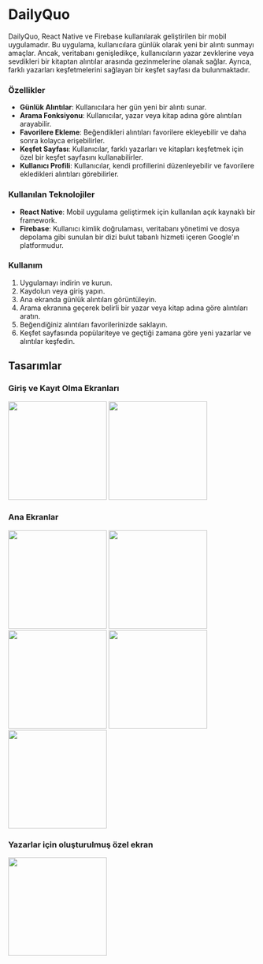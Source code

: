 # DailyQuo

DailyQuo, React Native ve Firebase kullanılarak geliştirilen bir mobil uygulamadır. Bu uygulama, kullanıcılara günlük olarak yeni bir alıntı sunmayı amaçlar. Ancak, veritabanı genişledikçe, kullanıcıların yazar zevklerine veya sevdikleri bir kitaptan alıntılar arasında gezinmelerine olanak sağlar. Ayrıca, farklı yazarları keşfetmelerini sağlayan bir keşfet sayfası da bulunmaktadır.

### Özellikler

- **Günlük Alıntılar**: Kullanıcılara her gün yeni bir alıntı sunar.
- **Arama Fonksiyonu**: Kullanıcılar, yazar veya kitap adına göre alıntıları arayabilir.
- **Favorilere Ekleme**: Beğendikleri alıntıları favorilere ekleyebilir ve daha sonra kolayca erişebilirler.
- **Keşfet Sayfası**: Kullanıcılar, farklı yazarları ve kitapları keşfetmek için özel bir keşfet sayfasını kullanabilirler.
- **Kullanıcı Profili**: Kullanıcılar, kendi profillerini düzenleyebilir ve favorilere ekledikleri alıntıları görebilirler.

### Kullanılan Teknolojiler

- **React Native**: Mobil uygulama geliştirmek için kullanılan açık kaynaklı bir framework.
- **Firebase**: Kullanıcı kimlik doğrulaması, veritabanı yönetimi ve dosya depolama gibi sunulan bir dizi bulut tabanlı hizmeti içeren Google'ın platformudur.

### Kullanım

1. Uygulamayı indirin ve kurun.
2. Kaydolun veya giriş yapın.
3. Ana ekranda günlük alıntıları görüntüleyin.
4. Arama ekranına geçerek belirli bir yazar veya kitap adına göre alıntıları aratın.
5. Beğendiğiniz alıntıları favorilerinizde saklayın.
6. Keşfet sayfasında popülariteye ve geçtiği zamana göre yeni yazarlar ve alıntılar keşfedin.

## Tasarımlar
### **Giriş ve Kayıt Olma Ekranları**

<img src="https://github.com/furkangenca/DailyQuo---Mobile-App/assets/148720624/5f1919bc-9794-4d57-ab7f-f21b0141d45e" width="200">
<img src="https://github.com/furkangenca/DailyQuo---Mobile-App/assets/148720624/0fd384db-b87b-4bd7-943a-784d64a5a911" width="200">

### **Ana Ekranlar**

<img src="https://github.com/furkangenca/DailyQuo---Mobile-App/assets/148720624/733612da-a6b0-4764-8a81-d6f3fe3dd30f" width="200">
<img src="https://github.com/furkangenca/DailyQuo---Mobile-App/assets/148720624/3a927b09-2828-4247-a436-4d5888fed42a" width="200">
<img src="https://github.com/furkangenca/DailyQuo---Mobile-App/assets/148720624/2fc3d3cb-3fe5-4503-87dd-fdd8d273f11d" width="200">
<img src="https://github.com/furkangenca/DailyQuo---Mobile-App/assets/148720624/005f5530-ad1b-4741-9458-38bf690daf96" width="200">
<img src="https://github.com/furkangenca/DailyQuo---Mobile-App/assets/148720624/620cd46f-334c-4332-b814-1ffde8ead4b1" width="200">

### **Yazarlar için oluşturulmuş özel ekran**

<img src="https://github.com/furkangenca/DailyQuo---Mobile-App/assets/148720624/9610bc25-9cdf-428e-8ed2-4a5f50ba4f9d" width="200">



